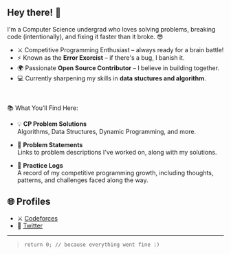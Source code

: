 ## Hey there! 👋

I'm a Computer Science undergrad who loves solving problems, breaking code (intentionally), and fixing it faster than it broke. 😎

- ⚔️ Competitive Programming Enthusiast – always ready for a brain battle!
- ⚡ Known as the **Error Exorcist** – if there's a bug, I banish it.
- 🌍 Passionate **Open Source Contributor** – I believe in building together.
- 💻 Currently sharpening my skills in **data stuctures and algorithm**.

<br>

📚 What You’ll Find Here:

- 💡 **CP Problem Solutions**  
  Algorithms, Data Structures, Dynamic Programming, and more.

- 🔗 **Problem Statements**  
  Links to problem descriptions I've worked on, along with my solutions.

- 📝 **Practice Logs**  
  A record of my competitive programming growth, including thoughts, patterns, and challenges faced along the way.

## 🌐 Profiles

- ⚔️ [Codeforces](https://codeforces.com/profile/surajkunwar110907)
- 🧩 [Twitter](https://x.com/Suraj__Kunwar/)
---

> `return 0; // because everything went fine :)`
